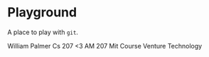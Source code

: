 # Playground

A place to play with `git`.

William Palmer 
Cs 207 <3
AM 207
Mit Course Venture Technology
